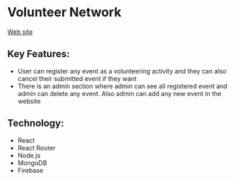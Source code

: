 # Volunteer Network
[Web site](https://volunteer-network-a4061.web.app/)

## Key Features:
- User can register any event as a volunteering activity and they can also cancel their
submitted event if they want
- There is an admin section where admin can see all registered event and admin can
delete any event. Also admin can add any new event in the website

## Technology:
- React
- React Router
- Node.js 
- MongoDB 
- Firebase
